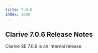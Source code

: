 ```yaml
---
title: 7.0.6
index: 3000
---
```


## Clarive 7.0.6 Release Notes

Clarive SE 7.0.6 is an internal release
